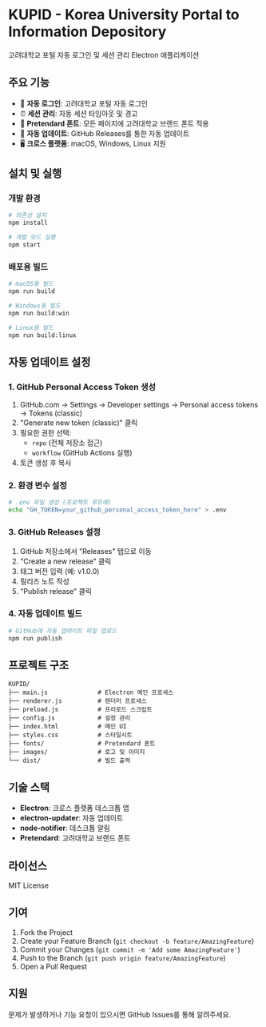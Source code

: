 # KUPID - Korea University Portal to Information Depository

고려대학교 포털 자동 로그인 및 세션 관리 Electron 애플리케이션

## 주요 기능

- 🔐 **자동 로그인**: 고려대학교 포털 자동 로그인
- ⏰ **세션 관리**: 자동 세션 타임아웃 및 경고
- 🎨 **Pretendard 폰트**: 모든 페이지에 고려대학교 브랜드 폰트 적용
- 🔄 **자동 업데이트**: GitHub Releases를 통한 자동 업데이트
- 🖥️ **크로스 플랫폼**: macOS, Windows, Linux 지원

## 설치 및 실행

### 개발 환경
```bash
# 의존성 설치
npm install

# 개발 모드 실행
npm start
```

### 배포용 빌드
```bash
# macOS용 빌드
npm run build

# Windows용 빌드
npm run build:win

# Linux용 빌드
npm run build:linux
```

## 자동 업데이트 설정

### 1. GitHub Personal Access Token 생성
1. GitHub.com → Settings → Developer settings → Personal access tokens → Tokens (classic)
2. "Generate new token (classic)" 클릭
3. 필요한 권한 선택:
   - `repo` (전체 저장소 접근)
   - `workflow` (GitHub Actions 실행)
4. 토큰 생성 후 복사

### 2. 환경 변수 설정
```bash
# .env 파일 생성 (프로젝트 루트에)
echo "GH_TOKEN=your_github_personal_access_token_here" > .env
```

### 3. GitHub Releases 설정
1. GitHub 저장소에서 "Releases" 탭으로 이동
2. "Create a new release" 클릭
3. 태그 버전 입력 (예: v1.0.0)
4. 릴리즈 노트 작성
5. "Publish release" 클릭

### 4. 자동 업데이트 빌드
```bash
# GitHub에 자동 업데이트 파일 업로드
npm run publish
```

## 프로젝트 구조

```
KUPID/
├── main.js              # Electron 메인 프로세스
├── renderer.js          # 렌더러 프로세스
├── preload.js           # 프리로드 스크립트
├── config.js            # 설정 관리
├── index.html           # 메인 UI
├── styles.css           # 스타일시트
├── fonts/               # Pretendard 폰트
├── images/              # 로고 및 이미지
└── dist/                # 빌드 출력
```

## 기술 스택

- **Electron**: 크로스 플랫폼 데스크톱 앱
- **electron-updater**: 자동 업데이트
- **node-notifier**: 데스크톱 알림
- **Pretendard**: 고려대학교 브랜드 폰트

## 라이선스

MIT License

## 기여

1. Fork the Project
2. Create your Feature Branch (`git checkout -b feature/AmazingFeature`)
3. Commit your Changes (`git commit -m 'Add some AmazingFeature'`)
4. Push to the Branch (`git push origin feature/AmazingFeature`)
5. Open a Pull Request

## 지원

문제가 발생하거나 기능 요청이 있으시면 GitHub Issues를 통해 알려주세요.
